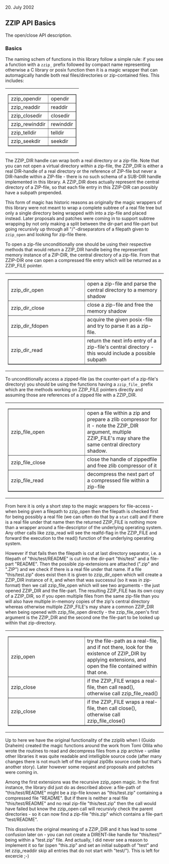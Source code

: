 <date> 20. July 2002 </date>

## ZZIP API Basics 
The open/close API description.

### Basics 

The naming schem of functions in this library follow a simple rule: 
  if you see a function with a `zzip_` prefix followed by 
  compact name representing otherwise a C library or posix function then 
  it is a magic wrapper that can automagically handle both real 
  files/directories or zip-contained files. This includes:

<table cellpadding="10" width="100%"><tr><td><table width="100%" border="1">
<tr><td width="50%"> zzip_opendir   </td><td width="50%"> opendir </td></tr>
<tr><td width="50%"> zzip_readdir   </td><td width="50%"> readdir </td></tr>
<tr><td width="50%"> zzip_closedir  </td><td width="50%"> closedir </td></tr>
<tr><td width="50%"> zzip_rewinddir </td><td width="50%"> rewinddir </td></tr>
<tr><td width="50%"> zzip_telldir   </td><td width="50%"> telldir </td></tr>
<tr><td width="50%"> zzip_seekdir   </td><td width="50%"> seekdir </td></tr>
</table></td></tr></table>

The ZZIP_DIR handle can wrap both a real directory or a zip-file. 
  Note that you can not open a virtual directory *within* a
  zip-file, the ZZIP_DIR is either a real DIR-handle of a real 
  directory or the reference of ZIP-file but never a DIR-handle
  within a ZIP-file - there is no such schema of a SUB-DIR handle
  implemented in this library. A ZZIP_DIR does actually represent
  the central directory of a ZIP-file, so that each file entry in 
  this ZZIP-DIR can possibly have a subpath prepended.

This form of magic has historic reasons as originally the 
  magic wrappers of this library were not meant to wrap a complete
  subtree of a real file tree but only a single directory being
  wrapped with into a zip-file and placed instead. Later proposals
  and patches were coming in to support subtree wrapping by not
  only making a split between the dir-part and file-part but
  going recursivly up through all "/"-dirseparators of a filepath
  given to `zzip_open` and looking for zip-file there.

To open a zip-file unconditionally one should be using their
respective methods that would return a ZZIP_DIR handle being
the representant memory instance of a ZIP-DIR, the central
directory of a zip-file. From that ZZIP-DIR one can open a
compressed file entry which will be returned as a ZZIP_FILE
pointer.

<table cellpadding="10" width="100%"><tr><td><table border="1" width="100%">
<tr><td width="50%"> zzip_dir_open  </td>
<td width="50%"> open a zip-file and parse the central directory 
                                              to a memory shadow</td></tr>
<tr><td width="50%"> zzip_dir_close  </td>
<td width="50%"> close a zip-file and free the memory shadow</td></tr>
<tr><td width="50%"> zzip_dir_fdopen  </td>
<td width="50%"> acquire the given posix-file and try to parse it
                                                  as a zip-file.</td></tr>
<tr><td width="50%"> zzip_dir_read  </td>
<td width="50%"> return the next info entry of a zip-file's central
                 directory - this would include a possible subpath </td></tr>
</table></td></tr></table>

To unconditionally access a zipped-file (as the counter-part of a 
  zip-file's directory) you should be using the functions having a
  `zzip_file_` prefix which are the methods working on
  ZZIP_FILE pointers directly and assuming those are references of
  a zipped file with a ZZIP_DIR. 

<table cellpadding="10" width="100%"><tr><td><table border="1" width="100%">
<tr><td width="50%"> zzip_file_open  </td>
<td width="50%"> open a file within a zip and prepare a zlib 
                     compressor for it - note the ZZIP_DIR argument,
                     multiple ZZIP_FILE's may share the same central
                     directory shadow.</td></tr>
<tr><td width="50%"> zzip_file_close  </td>
<td width="50%"> close the handle of zippedfile
                     and free zlib compressor of it</td></tr>
<tr><td width="50%"> zzip_file_read  </td>
<td width="50%"> decompress the next part of a compressed file
                     within a zip-file</td></tr>
</table></td></tr></table>

From here it is only a short step to the magic wrappers for
  file-access - when being given a filepath to zzip_open then
  the filepath is checked first for being possibly a real file
  (we can often do that by a `stat` call) and if there is
  a real file under that name then the returned ZZIP_FILE is
  nothing more than a wrapper around a file-descriptor of the
  underlying operating system. Any other calls like zzip_read
  will see the realfd-flag in the ZZIP_FILE and forward the 
  execution to the read() function of the underlying operating system.

However if that fails then the filepath is cut at last directory
separator, i.e. a filepath of "this/test/README" is cut into the
dir-part "this/test" and a file-part "README". Then the possible
zip-extensions are attached (".zip" and ".ZIP") and we check if
there is a real file under that name. If a file "this/test.zip"
does exist then it is given to zzip_dir_open which will create
a ZZIP_DIR instance of it, and when that was successul (so it
was in zip-format) then we call zzip_file_open which will see
two arguments - the just opened ZZIP_DIR and the file-part. The
resulting ZZIP_FILE has its own copy of a ZZIP_DIR, so if you
open multiple files from the same zip-file than you will also
have multiple in-memory copies of the zip's central directory
whereas otherwise multiple ZZIP_FILE's may share a common
ZZIP_DIR when being opened with zzip_file_open directly - the
zzip_file_open's first argument is the ZZIP_DIR and the second
one the file-part to be looked up within that zip-directory.

<table cellpadding="10" width="100%"><tr><td><table border="1" width="100%">
<tr><td width="50%"> zzip_open  </td>
<td width="50%"> try the file-path as a real-file, and if not
                     there, look for the existence of ZZIP_DIR by
                     applying extensions, and open the file 
                     contained within that one.</td></tr>
<tr><td width="50%"> zzip_close  </td>
<td width="50%"> if the ZZIP_FILE wraps a real-file, then call
                     read(), otherwise call zzip_file_read() </td></tr>
<tr><td width="50%"> zzip_close  </td>
<td width="50%"> if the ZZIP_FILE wraps a real-file, then call
                     close(), otherwise call zzip_file_close() </td></tr>
</table></td></tr></table>

Up to here we have the original functionality of the zziplib
when I (Guido Draheim) created the magic functions around the work from 
Tomi Ollila who wrote the routines to read and decompress files from
a zip archive - unlike other libraries it was quite readable and
intelligible source code (after many changes there is not much
left of the original zip08x source code but that's another story).
Later however some request and proposals and patches were coming in.

Among the first extensions was the recursive zzip_open magic. In
the first instance, the library did just do as described above:
a file-path of "this/test/README" might be a zip-file known as
"this/test.zip" containing a compressed file "README". But if 
there is neither a real file "this/test/README" and no real
zip-file "this/test.zip" then the call would have failed but
know the zzip_open call will recursivly check the parent
directories - so it can now find a zip-file "this.zip" which
contains a file-part "test/README". 

This dissolves the original meaning of a ZZIP_DIR and it has lead 
to some confusion later on - you can not create a DIRENT-like handle
for "this/test/" being within a "test.zip" file. And actually, I did
never see a reason to implement it so far (open "this.zip" and set
an initial subpath of "test" and let zzip_readdir skip all entries
that do not start with "test/"). This is left for excercie ;-)

